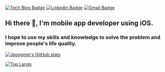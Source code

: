[![Tech Blog Badge](http://img.shields.io/badge/-Tech%20blog-black?style=flat-square&logo=github&link=https://chris-kim.tistory.com)](https://chris-kim.tistory.com) [![Linkedin Badge](https://img.shields.io/badge/-LinkedIn-blue?style=flat-square&logo=Linkedin&logoColor=white&link=www.linkedin.com/in/jeongmin-kim-iosdeveloper)](www.linkedin.com/in/jeongmin-kim-iosdeveloper) [![Gmail Badge](https://img.shields.io/badge/Gmail-d14836?style=flat-square&logo=Gmail&logoColor=white&link=mailto:kimjm9481@gmail.com)](mailto:kimjm9481@gmail.com)

## Hi there 👋, I'm mobile app developer using iOS.
### I hope to use my skills and knowledge to solve the problem and improve people's life quality.


[![Jeongmin's GitHub stats](https://github-readme-stats.vercel.app/api?username=kimjm010)](https://github.com/kimjm010/github-readme-stats)


[![Top Langs](https://github-readme-stats.vercel.app/api/top-langs/?username=kimjm010)](https://github.com/anuraghazra/github-readme-stats)





